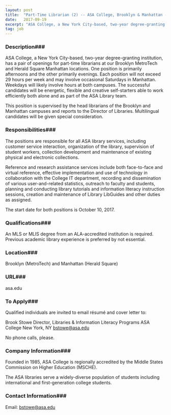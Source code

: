 ```yaml
---
layout: post
title:  "Part-Time Librarian (2) -- ASA College, Brooklyn & Manhattan - ASA College"
date:   2017-09-19
excerpt: "ASA College, a New York City-based, two-year degree-granting institution, has a pair of openings for part-time librarians at our Brooklyn MetroTech and Herald Square Manhattan locations. One position is primarily afternoons and the other primarily evenings. Each position will not exceed 29 hours per week and may involve occasional Saturdays..."
tag: job
---
```


### Description###

ASA College, a New York City-based, two-year degree-granting institution, has a pair of openings for part-time librarians at our Brooklyn MetroTech and Herald Square Manhattan locations. One position is primarily afternoons and the other primarily evenings. Each position will not exceed 29 hours per week and may involve occasional Saturdays in Manhattan. Weekdays will likely involve hours at both campuses. The successful candidates will be energetic, flexible and creative self-starters able to work efficiently both alone and as part of the ASA Library team. 

This position is supervised by the head librarians of the Brooklyn and Manhattan campuses and reports to the Director of Libraries. Multilingual candidates will be given special consideration. 



### Responsibilities###

The positions are responsible for all ASA library services, including customer service interaction, organization of the library, supervision of student workers, collection development and maintenance of existing physical and electronic collections. 

Reference and research assistance services include both face-to-face and virtual reference, effective implementation and use of technology in collaboration with the College IT department, recording and dissemination of various user-and-related statistics, outreach to faculty and students, planning and conducting library tutorials and information literacy instruction sessions, creation and maintenance of Library LibGuides and other duties as assigned. 

The start date for both positions is October 10, 2017.


### Qualifications###

An MLS or MLIS degree from an ALA-accredited institution is required. Previous academic library experience is preferred by not essential.




### Location###

Brooklyn (MetroTech) and Manhattan (Herald Square)


### URL###

asa.edu

### To Apply###

Qualified individuals are invited to email résumé and cover letter to:
 
Brook Stowe
Director, Libraries & Information Literacy Programs
ASA College
New York, NY
bstowe@asa.edu

No phone calls, please. 



### Company Information###

Founded in 1985, ASA College is regionally accredited by the Middle States Commission on Higher Education (MSCHE).

The ASA libraries serve a widely-diverse population of students including international and first-generation college students.



### Contact Information###

Email: bstowe@asa.edu

